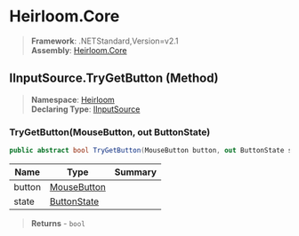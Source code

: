 # Heirloom.Core

> **Framework**: .NETStandard,Version=v2.1  
> **Assembly**: [Heirloom.Core][0]

## IInputSource.TryGetButton (Method)

> **Namespace**: [Heirloom][0]  
> **Declaring Type**: [IInputSource][1]

### TryGetButton(MouseButton, out ButtonState)

```cs
public abstract bool TryGetButton(MouseButton button, out ButtonState state)
```

| Name   | Type             | Summary |
|--------|------------------|---------|
| button | [MouseButton][2] |         |
| state  | [ButtonState][3] |         |

> **Returns** - `bool`

[0]: ../../../Heirloom.Core.md
[1]: ../IInputSource.md
[2]: ../MouseButton.md
[3]: ../ButtonState.md
